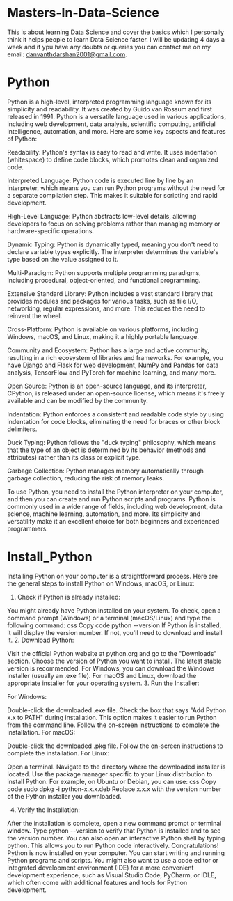 # Masters-In-Data-Science
This is about learning Data Science and cover the basics which I personally think it helps people to learn Data Science faster. I will be updating 4 days a week and if ypu have any doubts or queries you can contact me on my email: danvanthdarshan2001@gmail.com.

# Python

Python is a high-level, interpreted programming language known for its simplicity and readability. It was created by Guido van Rossum and first released in 1991. Python is a versatile language used in various applications, including web development, data analysis, scientific computing, artificial intelligence, automation, and more. Here are some key aspects and features of Python:

Readability: Python's syntax is easy to read and write. It uses indentation (whitespace) to define code blocks, which promotes clean and organized code.

Interpreted Language: Python code is executed line by line by an interpreter, which means you can run Python programs without the need for a separate compilation step. This makes it suitable for scripting and rapid development.

High-Level Language: Python abstracts low-level details, allowing developers to focus on solving problems rather than managing memory or hardware-specific operations.

Dynamic Typing: Python is dynamically typed, meaning you don't need to declare variable types explicitly. The interpreter determines the variable's type based on the value assigned to it.

Multi-Paradigm: Python supports multiple programming paradigms, including procedural, object-oriented, and functional programming.

Extensive Standard Library: Python includes a vast standard library that provides modules and packages for various tasks, such as file I/O, networking, regular expressions, and more. This reduces the need to reinvent the wheel.

Cross-Platform: Python is available on various platforms, including Windows, macOS, and Linux, making it a highly portable language.

Community and Ecosystem: Python has a large and active community, resulting in a rich ecosystem of libraries and frameworks. For example, you have Django and Flask for web development, NumPy and Pandas for data analysis, TensorFlow and PyTorch for machine learning, and many more.

Open Source: Python is an open-source language, and its interpreter, CPython, is released under an open-source license, which means it's freely available and can be modified by the community.

Indentation: Python enforces a consistent and readable code style by using indentation for code blocks, eliminating the need for braces or other block delimiters.

Duck Typing: Python follows the "duck typing" philosophy, which means that the type of an object is determined by its behavior (methods and attributes) rather than its class or explicit type.

Garbage Collection: Python manages memory automatically through garbage collection, reducing the risk of memory leaks.

To use Python, you need to install the Python interpreter on your computer, and then you can create and run Python scripts and programs. Python is commonly used in a wide range of fields, including web development, data science, machine learning, automation, and more. Its simplicity and versatility make it an excellent choice for both beginners and experienced programmers.

# Install_Python
Installing Python on your computer is a straightforward process. Here are the general steps to install Python on Windows, macOS, or Linux:

1. Check if Python is already installed:

You might already have Python installed on your system. To check, open a command prompt (Windows) or a terminal (macOS/Linux) and type the following command:
css
Copy code
python --version
If Python is installed, it will display the version number. If not, you'll need to download and install it.
2. Download Python:

Visit the official Python website at python.org and go to the "Downloads" section.
Choose the version of Python you want to install. The latest stable version is recommended.
For Windows, you can download the Windows installer (usually an .exe file). For macOS and Linux, download the appropriate installer for your operating system.
3. Run the Installer:

For Windows:

Double-click the downloaded .exe file.
Check the box that says "Add Python x.x to PATH" during installation. This option makes it easier to run Python from the command line.
Follow the on-screen instructions to complete the installation.
For macOS:

Double-click the downloaded .pkg file.
Follow the on-screen instructions to complete the installation.
For Linux:

Open a terminal.
Navigate to the directory where the downloaded installer is located.
Use the package manager specific to your Linux distribution to install Python. For example, on Ubuntu or Debian, you can use:
css
Copy code
sudo dpkg -i python-x.x.x.deb
Replace x.x.x with the version number of the Python installer you downloaded.

4. Verify the Installation:

After the installation is complete, open a new command prompt or terminal window.
Type python --version to verify that Python is installed and to see the version number.
You can also open an interactive Python shell by typing python. This allows you to run Python code interactively.
Congratulations! Python is now installed on your computer. You can start writing and running Python programs and scripts. You might also want to use a code editor or integrated development environment (IDE) for a more convenient development experience, such as Visual Studio Code, PyCharm, or IDLE, which often come with additional features and tools for Python development.
